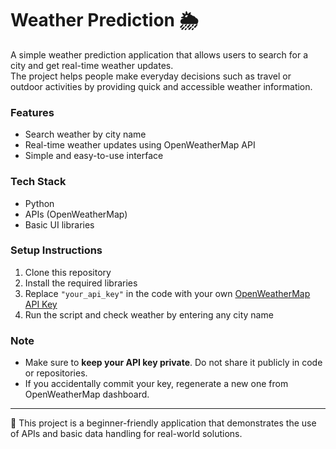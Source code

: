 # Weather Prediction 🌦️

A simple weather prediction application that allows users to search for a city and get real-time weather updates.  
The project helps people make everyday decisions such as travel or outdoor activities by providing quick and accessible weather information.  

### Features
- Search weather by city name  
- Real-time weather updates using OpenWeatherMap API  
- Simple and easy-to-use interface  

### Tech Stack
- Python  
- APIs (OpenWeatherMap)  
- Basic UI libraries  

### Setup Instructions
1. Clone this repository  
2. Install the required libraries  
3. Replace `"your_api_key"` in the code with your own [OpenWeatherMap API Key](https://openweathermap.org/api)  
4. Run the script and check weather by entering any city name  

### Note
- Make sure to **keep your API key private**. Do not share it publicly in code or repositories.  
- If you accidentally commit your key, regenerate a new one from OpenWeatherMap dashboard.  

---

🚀 This project is a beginner-friendly application that demonstrates the use of APIs and basic data handling for real-world solutions.
